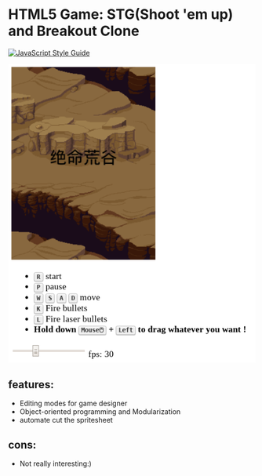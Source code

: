 # HTML5 Game: STG(Shoot 'em up) and Breakout Clone

[![JavaScript Style Guide](https://cdn.rawgit.com/standard/standard/master/badge.svg)](https://github.com/standard/standard)

<p align="center">
    <a href="https://huulane.github.io/HTML5-Game/">
        <img src="./Screenshot_20200422_222101.png">
    </a>
</p>

## features:

- Editing modes for game designer
- Object-oriented programming and Modularization
- automate cut the spritesheet

## cons:

- Not really interesting:)

